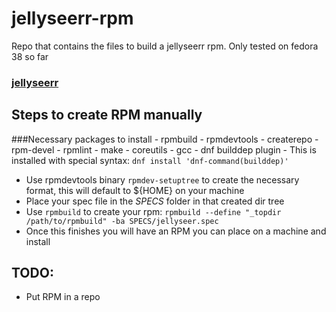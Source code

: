 # jellyseerr-rpm
Repo that contains the files to build a jellyseerr rpm. Only tested on fedora 38 so far

### [jellyseerr](https://github.com/Fallenbagel/jellyseerr)


## Steps to create RPM manually
###Necessary packages to install
    - rpmbuild
    - rpmdevtools
    - createrepo
    - rpm-devel
    - rpmlint
    - make
    - coreutils
    - gcc
    - dnf builddep plugin
        - This is installed with special syntax: `dnf install 'dnf-command(builddep)'`

- Use rpmdevtools binary `rpmdev-setuptree` to create the necessary format, this will default to ${HOME} on your machine
- Place your spec file in the *SPECS* folder in that created dir tree
- Use `rpmbuild` to create your rpm: `rpmbuild --define "_topdir /path/to/rpmbuild" -ba SPECS/jellyseer.spec`
- Once this finishes you will have an RPM you can place on a machine and install

## TODO:
- Put RPM in a repo
